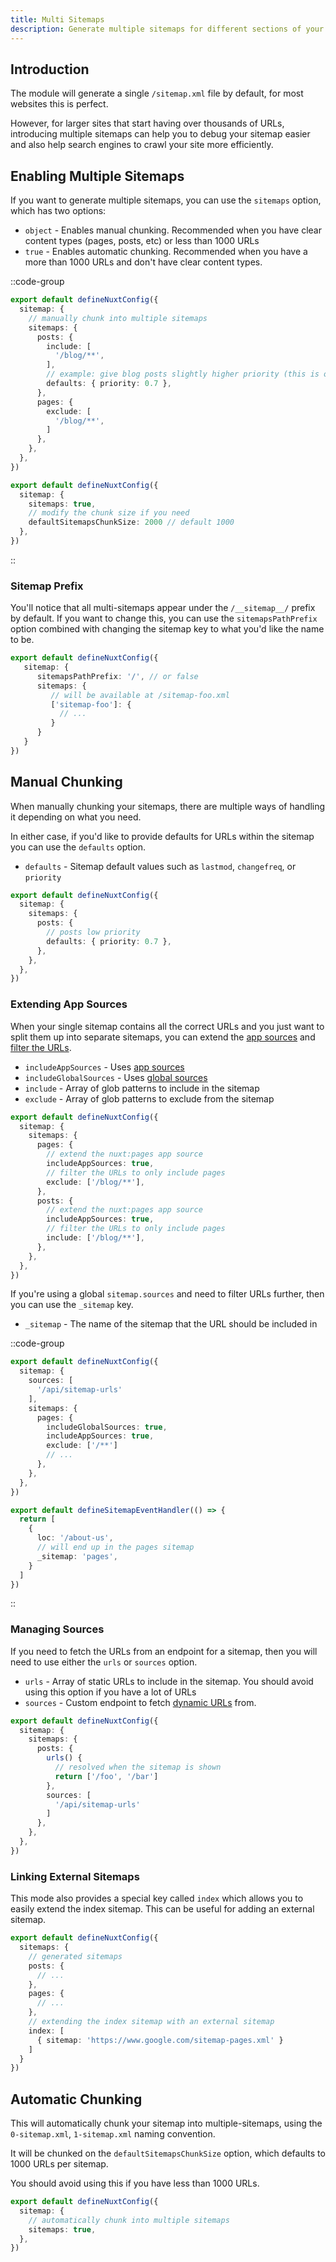 ```yaml
---
title: Multi Sitemaps
description: Generate multiple sitemaps for different sections of your site.
---
```


## Introduction

The module will generate a single `/sitemap.xml` file by default, for most websites this is perfect.

However, for larger sites that start having over thousands of URLs, introducing multiple sitemaps can help
you to debug your sitemap easier and also help search engines to crawl your site more efficiently.

## Enabling Multiple Sitemaps

If you want to generate multiple sitemaps, you can use the `sitemaps` option, which has two options:
- `object` - Enables manual chunking. Recommended when you have clear content types (pages, posts, etc) or less than 1000 URLs
- `true` - Enables automatic chunking. Recommended when you have a more than 1000 URLs and don't have clear content types.

::code-group

```ts [Manual Chunking]
export default defineNuxtConfig({
  sitemap: {
    // manually chunk into multiple sitemaps
    sitemaps: {
      posts: {
        include: [
          '/blog/**',
        ],
        // example: give blog posts slightly higher priority (this is optional)
        defaults: { priority: 0.7 },
      },
      pages: {
        exclude: [
          '/blog/**',
        ]
      },
    },
  },
})
```

```ts [Automatic Chunking]
export default defineNuxtConfig({
  sitemap: {
    sitemaps: true,
    // modify the chunk size if you need
    defaultSitemapsChunkSize: 2000 // default 1000
  },
})
```

::

### Sitemap Prefix

You'll notice that all multi-sitemaps appear under the `/__sitemap__/` prefix by default. If you want to change this, you can use the `sitemapsPathPrefix` option
combined with changing the sitemap key to what you'd like the name to be.

```ts
export default defineNuxtConfig({
   sitemap: {
      sitemapsPathPrefix: '/', // or false
      sitemaps: {
         // will be available at /sitemap-foo.xml
         ['sitemap-foo']: {
           // ...
         }
      }
   }
})
```

## Manual Chunking

When manually chunking your sitemaps, there are multiple ways of handling it depending on what you need.

In either case, if you'd like to provide defaults for URLs within the sitemap you can use the `defaults` option.

- `defaults` - Sitemap default values such as `lastmod`, `changefreq`, or `priority`

```ts
export default defineNuxtConfig({
  sitemap: {
    sitemaps: {
      posts: {
        // posts low priority
        defaults: { priority: 0.7 },
      },
    },
  },
})
```

### Extending App Sources

When your single sitemap contains all the correct URLs and you just want to split them up into separate sitemaps,
you can extend the [app sources](/docs/sitemap/getting-started/data-sources) and [filter the URLs](/docs/sitemap/guides/filtering-urls).

- `includeAppSources` - Uses [app sources](/docs/sitemap/getting-started/data-sources)
- `includeGlobalSources` - Uses [global sources](/docs/sitemap/getting-started/data-sources)
- `include` - Array of glob patterns to include in the sitemap
- `exclude` - Array of glob patterns to exclude from the sitemap

```ts [nuxt.config.ts]
export default defineNuxtConfig({
  sitemap: {
    sitemaps: {
      pages: {
        // extend the nuxt:pages app source
        includeAppSources: true,
        // filter the URLs to only include pages
        exclude: ['/blog/**'],
      },
      posts: {
        // extend the nuxt:pages app source
        includeAppSources: true,
        // filter the URLs to only include pages
        include: ['/blog/**'],
      },
    },
  },
})
```

If you're using a global `sitemap.sources` and need to filter URLs further, then you can use the `_sitemap` key.

- `_sitemap` - The name of the sitemap that the URL should be included in

::code-group

```ts [nuxt.config.ts]
export default defineNuxtConfig({
  sitemap: {
    sources: [
      '/api/sitemap-urls'
    ],
    sitemaps: {
      pages: {
        includeGlobalSources: true,
        includeAppSources: true,
        exclude: ['/**']
        // ...
      },
    },
  },
})
```

```ts [server/api/sitemap-urls.ts]
export default defineSitemapEventHandler(() => {
  return [
    {
      loc: '/about-us',
      // will end up in the pages sitemap
      _sitemap: 'pages',
    }
  ]
})
```

::

### Managing Sources

If you need to fetch the URLs from an endpoint for a sitemap, then you will need to use either the `urls` or `sources` option.

- `urls` - Array of static URLs to include in the sitemap. You should avoid using this option if you have a lot of URLs
- `sources` - Custom endpoint to fetch [dynamic URLs](/docs/sitemap/guides/dynamic-urls) from.

```ts
export default defineNuxtConfig({
  sitemap: {
    sitemaps: {
      posts: {
        urls() {
          // resolved when the sitemap is shown
          return ['/foo', '/bar']
        },
        sources: [
          '/api/sitemap-urls'
        ]
      },
    },
  },
})
```

### Linking External Sitemaps

This mode also provides a special key called `index` which allows you to easily extend the index sitemap. This can be useful
for adding an external sitemap.

```ts
export default defineNuxtConfig({
  sitemaps: {
    // generated sitemaps
    posts: {
      // ...
    },
    pages: {
      // ...
    },
    // extending the index sitemap with an external sitemap
    index: [
      { sitemap: 'https://www.google.com/sitemap-pages.xml' }
    ]
  }
})
```

## Automatic Chunking

This will automatically chunk your sitemap into multiple-sitemaps, using the `0-sitemap.xml`, `1-sitemap.xml` naming convention.

It will be chunked on the `defaultSitemapsChunkSize` option, which defaults to 1000 URLs per sitemap.

You should avoid using this if you have less than 1000 URLs.

```ts
export default defineNuxtConfig({
  sitemap: {
    // automatically chunk into multiple sitemaps
    sitemaps: true,
  },
})
```
